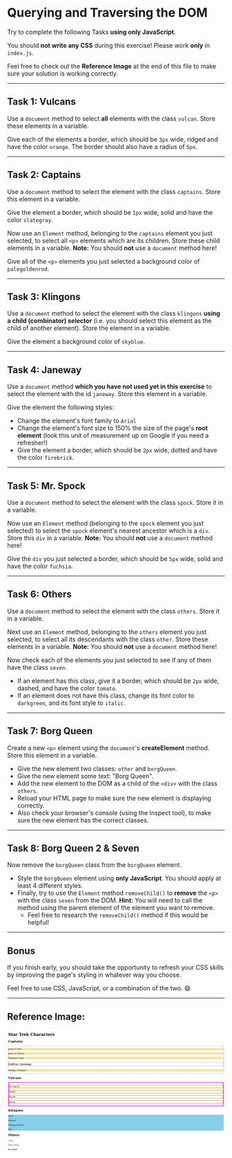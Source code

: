 # Querying and Traversing the DOM

Try to complete the following Tasks **using only JavaScript**.

You should **not write any CSS** during this exercise! Please work **only** in `index.js`.

Feel free to check out the **Reference Image** at the end of this file to make sure your solution is working correctly.

---

## Task 1: Vulcans
Use a `document` method to select **all** elements with the class `vulcan`. Store these elements in a variable. 

Give each of the elements a border, which should be `3px` wide, ridged and have the color `orange`. The border should also have a radius of `5px`.

---

## Task 2: Captains
Use a `document` method to select the element with the class `captains`. Store this element in a variable. 

Give the element a border, which should be `1px` wide, solid and have the color `slategray`.

Now use an `Element` method, belonging to the `captains` element you just selected, to select all `<p>` elements which are its children. Store these child elements in a variable. **Note:** You should **not** use a `document` method here!

Give all of the `<p>` elements you just selected a background color of `palegoldenrod`.

---

## Task 3: Klingons
Use a `document` method to select the element with the class `klingons` **using a child (combinator) selector** (i.e. you should select this element as the child of another element). Store the element in a variable. 

Give the element a background color of `skyblue`.

---

## Task 4: Janeway
Use a `document` method **which you have not used yet in this exercise** to select the element with the id `janeway`. Store this element in a variable. 

Give the element the following styles:
- Change the element's font family to `Arial`
- Change the element's font size to 150% the size of the page's **root element** (look this unit of measurement up on Google if you need a refresher!)
- Give the element a border, which should be `2px` wide, dotted and have the color `firebrick`.

---

## Task 5: Mr. Spock
Use a `document` method to select the element with the class `spock`. Store it in a variable.

Now use an `Element` method (belonging to the `spock` element you just selected) to select the `spock` element's nearest ancestor which is a `div`. Store this `div` in a variable. **Note:** You should **not** use a `document` method here! 

Give the `div` you just selected a border, which should be `5px` wide, solid and have the color `fuchsia`.

---

## Task 6: Others
Use a `document` method to select the element with the class `others`. Store it in a variable.

Next use an `Element` method, belonging to the `others` element you just selected, to select all its descendants with the class `other`. Store these elements in a variable. **Note:** You should **not** use a `document` method here! 

Now check each of the elements you just selected to see if any of them have the class `seven`. 
- If an element has this class, give it a border, which should be `2px` wide, dashed, and have the color `tomato`.
- If an element does not have this class, change its font color to `darkgreen`, and its font style to `italic`.

---

## Task 7: Borg Queen
Create a new `<p>` element using the `document`'s **createElement** method. Store this element in a variable.
- Give the new element two classes: `other` and `borgQueen`.
- Give the new element some text: "Borg Queen".
- Add the new element to the DOM as a child of the `<div>` with the class `others`.
- Reload your HTML page to make sure the new element is displaying correctly.
- Also check your browser's console (using the Inspect tool), to make sure the new element has the correct classes.

---

## Task 8: Borg Queen 2 & Seven
Now remove the `borgQueen` class from the `borgQueen` element.
- Style the `borgQueen` element using **only JavaScript**. You should apply at least 4 different styles.
- Finally, try to use the `Element` method `removeChild()` to **remove** the `<p>` with the class `seven` from the DOM. **Hint:** You will need to call the method using the parent element of the element you want to remove. 
  - Feel free to research the `removeChild()` method if this would be helpful!

---

## Bonus

If you finish early, you should take the opportunity to refresh your CSS skills by improving the page's styling in whatever way you choose. 

Feel free to use CSS, JavaScript, or a combination of the two. :smile:

---

## Reference Image:

![Reference image](/assets/images/solution.png)